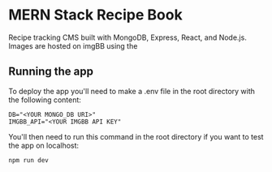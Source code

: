 # MERN Stack Recipe Book
Recipe tracking CMS built with MongoDB, Express, React, and Node.js. Images are hosted on imgBB using the

## Running the app
To deploy the app you'll need to make a .env file in the root directory with the following content:

    DB="<YOUR MONGO_DB URI>"
    IMGBB_API="<YOUR IMGBB API KEY"


You'll then need to run this command in the root directory if you want to test the app on localhost:

    npm run dev
